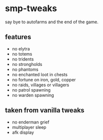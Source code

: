 # smp-tweaks

say bye to autofarms and the end of the game.

## features
- no elytra
- no totems
- no tridents
- no strongholds
- no phantoms
- no enchanted loot in chests
- no fortune on iron, gold, copper
- no raids, villages or villagers
- no patrol spawning
- no warden spawning

## taken from vanilla tweaks 
- no enderman grief
- multiplayer sleep
- afk display